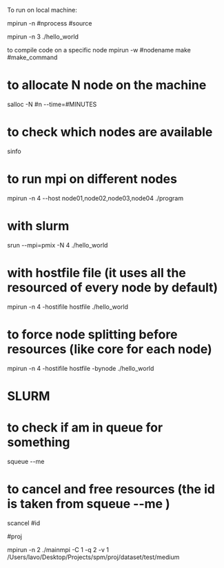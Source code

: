 To run on local machine:

mpirun -n #nprocess #source

mpirun -n 3 ./hello_world



to compile code on a specific node
mpirun -w #nodename make #make_command



# to allocate N node on the machine

salloc -N #n --time=#MINUTES


# to check which nodes are available

sinfo

# to run mpi on different nodes

mpirun -n 4 --host node01,node02,node03,node04 ./program

# with slurm
srun --mpi=pmix -N 4 ./hello_world

# with hostfile file (it uses all the resourced of every node by default)

mpirun -n 4 -hostifile hostfile ./hello_world

# to force node splitting before resources (like core for each node)

mpirun -n 4 -hostifile hostfile -bynode ./hello_world



# SLURM

# to check if am in queue for something

squeue --me

# to cancel and free resources (the id is taken from squeue --me )

scancel #id

#proj

mpirun -n 2 ./mainmpi -C 1 -q 2 -v 1 /Users/lavo/Desktop/Projects/spm/proj/dataset/test/medium



